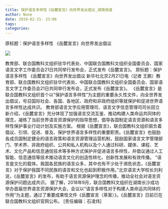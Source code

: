 ```yaml
---
title: 保护语言多样性《岳麓宣言》向世界发出倡议_湖南频道
author: None
date: 2019-02-21- 23:06
tags: 
categories: 
---
```

原标题：保护语言多样性 《岳麓宣言》向世界发出倡议
<!-- more -->
                
<img align="center" border="0" src="http://p2.ifengimg.com/a/2016/0810/204c433878d5cf9size1_w16_h16.png" />
                
            
教育部、联合国教科文组织驻华代表处、中国联合国教科文组织全国委员会、国家语言文字工作委员会21日共同举行发布会，正式发布《岳麓宣言》。
原标题：保护语言多样性 《岳麓宣言》向世界发出倡议
新华社北京2月21日电（记者 王鹏）教育部、联合国教科文组织驻华代表处、中国联合国教科文组织全国委员会、国家语言文字工作委员会21日共同举行发布会，正式发布《岳麓宣言》。
《岳麓宣言》是联合国教科文组织首个以“保护语言多样性”为主题的重要永久性文件，向全世界发出倡议，号召国际社会、各国、各地区、政府和非政府组织等就保护和促进世界语言多样性达成共识。
教育部语言文字应用管理司、语言文字信息管理司司长田立新介绍，《岳麓宣言》充分体现了加强语言交流互鉴、推动构建人类命运共同体的理念，凝练了当前世界语言资源保护的指导思想，倡导各国制定语言资源和语言多样性保护事业行动计划及实施方案。
根据《岳麓宣言》，联合国教科文组织肩负着倡议、引领、促进、普及、保护世界语言多样性的重要职责。《岳麓宣言》也鼓励各成员国制定健全的语言政策和语言资源管理运营机制，鼓励国家语言文字管理部门、学术界、非政府组织、公共和私人机构以及个人通过科研、媒体、课程、艺术、文化产品和信息通信技术等多种方式保护并促进语言多样性，并倡议通过人工智能、信息通信等技术推动语言文化的创造性转化、创新性发展和有效传播。
“语言是文化的载体。我国各民族的语言众多，其中也有不少处于濒危状态，《岳麓宣言》对于保护我国不同民族的语言和文化也起到积极作用。”北京语言大学校长刘利说，《岳麓宣言》的发布，有助于语言资源保护理念的传播，推动全社会对语言资源保护问题达成共识。
据了解，2018年9月，联合国教科文组织在湖南长沙成功举办首届世界语言资源保护大会，会议以“语言多样性对于构建人类命运共同体的作用”为主题，通过了重要成果性文件《岳麓宣言（草案）》。《岳麓宣言》日前已在联合国教科文组织官网公布。
[责任编辑：石凌炜]
            
